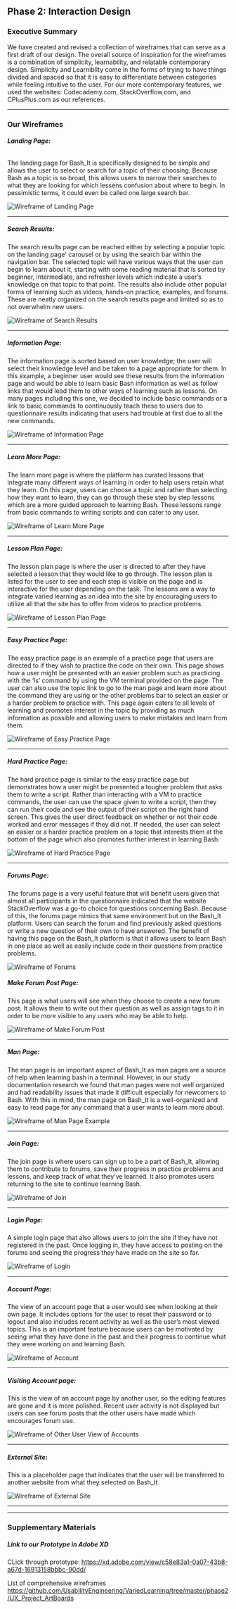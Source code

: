 ## Phase 2: Interaction Design

### Executive Summary 

We have created and revised a collection of wireframes that can serve as a first draft of our design. The overall source of inspiration for the wireframes is a combination of simplicity, learnability, and relatable contemporary design. Simplicity and Learnibllty come in the forms of trying to have things divided and spaced so that it is easy to differentiate between categories while feeling intuitive to the user. For our more contemporary features, we used the websites: Codecademy.com, StackOverflow.com, and CPlusPlus.com as our references. 

***

### Our Wireframes


###### ***Landing Page:***
The landing page for Bash_It is specifically designed to be simple and allows the user to select or search for a topic of their choosing. Because Bash as a topic is so broad, this allows users to narrow their searches to what they are looking for which lessens confusion about where to begin. In pessimistic terms, it could even be called one large search bar. 

![Wireframe of Landing Page](./UX_Project_ArtBoards/Landing_Page.png "Landing Page Wireframe")

***

##### ***Search Results:***
The search results page can be reached either by selecting a popular topic on the landing page' carousel or by using the search bar within the navigation bar. The selected topic will have various ways that the user can begin to learn about it, starting with some reading material that is sorted by beginner, intermediate, and refresher levels which indicate a user’s knowledge on that topic to that point. The results also include other popular forms of learning such as videos, hands-on practice, examples, and forums. These are neatly organized on the search results page and limited so as to not overwhelm new users. 

![Wireframe of Search Results](./UX_Project_ArtBoards/Search-Results.png "Search Results Wireframe")

*** 

##### ***Information Page:***
The information page is sorted based on user knowledge; the user will select their knowledge level and be taken to a page appropriate for them. In this example, a beginner user would see these results from the information page and would be able to learn basic Bash information as well as follow links that would lead them to other ways of learning such as lessons. On many pages including this one, we decided to include basic commands or a link to basic commands to continuously teach these to users due to questionnaire results indicating that users had trouble at first due to all the new commands. 

![Wireframe of Information Page](./UX_Project_ArtBoards/Information_Page.png "Information Page Wireframe")

***

##### ***Learn More Page:***
The learn more page is where the platform has curated lessons that integrate many different ways of learning in order to help users retain what they learn. On this page, users can choose a topic and rather than selecting how they want to learn, they can go through these step by step lessons which are a more guided approach to learning Bash. These lessons range from basic commands to writing scripts and can cater to any user.

![Wireframe of Learn More Page](./UX_Project_ArtBoards/Learn_More_Page.png "Learn More Page Wireframe")

*** 

##### ***Lesson Plan Page:***
The lesson plan page is where the user is directed to after they have selected a lesson that they would like to go through. The lesson plan is listed for the user to see and each step is visible on the page and is interactive for the user depending on the task. The lessons are a way to integrate varied learning as an idea into the site by encouraging users to utilize all that the site has to offer from videos to practice problems.

![Wireframe of Lesson Plan Page](./UX_Project_ArtBoards/Lesson-Plan-Page.png "Lesson Plan Page Wireframe")

*** 

##### ***Easy Practice Page:***
The easy practice page is an example of a practice page that users are directed to if they wish to practice the code on their own. This page shows how a user might be presented with an easier problem such as practicing with the ‘ls’ command by using the VM terminal provided on the page. The user can also use the topic link to go to the man page and learn more about the command they are using or the other problems bar to select an easier or a harder problem to practice with. This page again caters to all levels of learning and promotes interest in the topic by providing as much information as possible and allowing users to make mistakes and learn from them.

![Wireframe of Easy Practice Page](./UX_Project_ArtBoards/Easy_Practice_Page.png "Easy Practice Page Wireframe")

***

##### ***Hard Practice Page:***
The hard practice page is similar to the easy practice page but demonstrates how a user might be presented a tougher problem that asks them to write a script. Rather than interacting with a VM to practice commands, the user can use the space given to write a script, then they can run their code and see the output of their script on the right hand screen. This gives the user direct feedback on whether or not their code worked and error messages if they did not. If needed, the user can select an easier or a harder practice problem on a topic that interests them at the bottom of the page which also promotes further interest in learning Bash. 

![Wireframe of Hard Practice Page](./UX_Project_ArtBoards/Hard_Practice_Page.png "Hard Practice Page Wireframe")

***

##### ***Forums Page:***
The forums page is a very useful feature that will benefit users given that almost all participants in the questionnaire indicated that the website StackOverflow was a go-to choice for questions concerning Bash. Because of this, the forums page mimics that same environment but on the Bash_It platform. Users can search the forum and find previously asked questions or write a new question of their own to have answered. The benefit of having this page on the Bash_It platform is that it allows users to learn Bash in one place as well as easily include code in their questions from practice problems. 

![Wireframe of Forums](./UX_Project_ArtBoards/Forums.png "Forums Wireframe")

##### ***Make Forum Post Page:***
This page is what users will see when they choose to create a new forum post. It allows them to write out their question as well as assign tags to it in order to be more visible to any users who may be able to help. 

![Wireframe of Make Forum Post](./UX_Project_ArtBoards/Make-Forum-Post.png "Make Forum Post Wireframe")

***

##### ***Man Page:***
The man page is an important aspect of Bash_It as man pages are a source of help when learning bash in a terminal. However, in our study documentation research we found that man pages were not well organized and had readability issues that made it difficult especially for newcomers to Bash. With this in mind, the man page on Bash_It is a well-organized and easy to read page for any command that a user wants to learn more about.

![Wireframe of Man Page Example](./UX_Project_ArtBoards/Man-Page-Example.png "Man Page Example Wireframe")

***

##### ***Join Page:***
The join page is where users can sign up to be a part of Bash_It, allowing them to contribute to forums, save their progress in practice problems and lessons, and keep track of what they’ve learned. It also promotes users returning to the site to continue learning Bash.

![Wireframe of Join](./UX_Project_ArtBoards/Join.png "Join Wireframe")

*** 

##### ***Login Page:***
A simple login page that also allows users to join the site if they have not registered in the past. Once logging in, they have access to posting on the forums and seeing the progress they have made on the site so far.

![Wireframe of Login](./UX_Project_ArtBoards/Login.png "Login Wireframe")

***

##### ***Account Page:***
The view of an account page that a user would see when looking at their own page. It includes options for the user to reset their password or to logout and also includes recent activity as well as the user’s most viewed topics. This is an important feature because users can be motivated by seeing what they have done in the past and their progress to continue what they were working on and learning Bash. 

![Wireframe of Account](./UX_Project_ArtBoards/Account.png "Account Wireframe")

***

##### ***Visiting Account page:***
This is the view of an account page by another user, so the editing features are gone and it is more polished. Recent user activity is not displayed but users can see forum posts that the other users have made which encourages forum use. 

![Wireframe of Other User View of Accounts](./UX_Project_ArtBoards/Other-User-View-of-Accounts.png "Other User View of Accounts Wireframe")

***

##### ***External Site:***
This is a placeholder page that indicates that the user will be transferred to another website from what they selected on Bash_It.

![Wireframe of External Site](./UX_Project_ArtBoards/External_Site.png "External Site Wireframe")

***
***

### Supplementary Materials

##### Link to our Prototype in Adobe XD
CLick through prototype:
https://xd.adobe.com/view/c58e83a1-0a07-43b8-a67d-16913158bbbc-90dd/

List of comprehensive wireframes
https://github.com/UsabilityEngineering/VariedLearning/tree/master/phase2/UX_Project_ArtBoards


